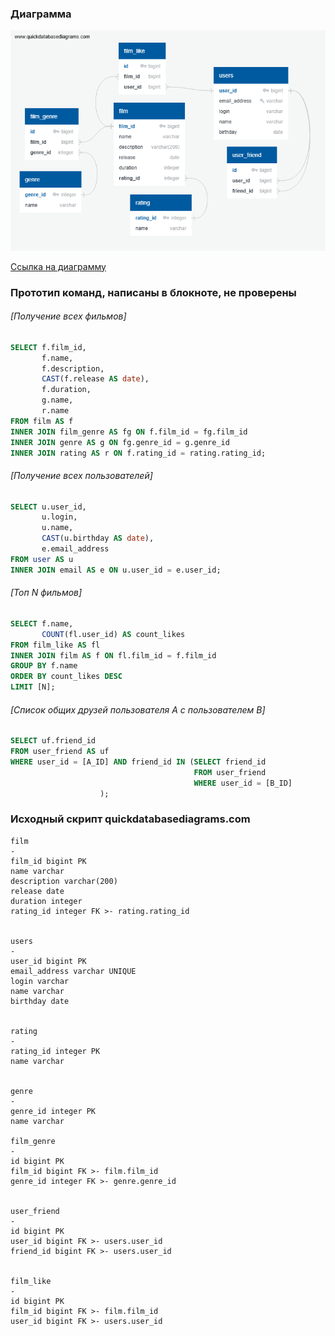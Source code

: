 ### Диаграмма
![ER](https://github.com/EvgeniyKats/java-filmorate/blob/add-er-diagram/src/main/resources/ER.png?raw=true)

[Ссылка на диаграмму](https://github.com/EvgeniyKats/java-filmorate/blob/add-er-diagram/src/main/resources/ER.png?raw=true)

### Прототип команд, написаны в блокноте, не проверены
###### [Получение всех фильмов]
```sql
SELECT f.film_id,
       f.name,
       f.description,
       CAST(f.release AS date),
       f.duration,
       g.name,
       r.name	   
FROM film AS f
INNER JOIN film_genre AS fg ON f.film_id = fg.film_id
INNER JOIN genre AS g ON fg.genre_id = g.genre_id
INNER JOIN rating AS r ON f.rating_id = rating.rating_id;
```

###### [Получение всех пользователей]
```sql
SELECT u.user_id,
       u.login,
       u.name,
       CAST(u.birthday AS date),
       e.email_address	   
FROM user AS u
INNER JOIN email AS e ON u.user_id = e.user_id;
```

###### [Топ N фильмов]
```sql
SELECT f.name,
       COUNT(fl.user_id) AS count_likes
FROM film_like AS fl
INNER JOIN film AS f ON fl.film_id = f.film_id
GROUP BY f.name
ORDER BY count_likes DESC
LIMIT [N];
```

###### [Список общих друзей пользователя A с пользователем B]
```sql
SELECT uf.friend_id
FROM user_friend AS uf
WHERE user_id = [A_ID] AND friend_id IN (SELECT friend_id 
                                         FROM user_friend 
                                         WHERE user_id = [B_ID]
					);
```
### Исходный скрипт quickdatabasediagrams.com
```
film 
-
film_id bigint PK
name varchar
description varchar(200)
release date
duration integer
rating_id integer FK >- rating.rating_id


users
-
user_id bigint PK
email_address varchar UNIQUE
login varchar
name varchar
birthday date


rating
-
rating_id integer PK
name varchar


genre
-
genre_id integer PK
name varchar

film_genre
-
id bigint PK
film_id bigint FK >- film.film_id
genre_id integer FK >- genre.genre_id


user_friend
-
id bigint PK
user_id bigint FK >- users.user_id
friend_id bigint FK >- users.user_id


film_like
-
id bigint PK
film_id bigint FK >- film.film_id
user_id bigint FK >- users.user_id
```

